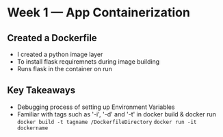 # Week 1 — App Containerization

## Created a Dockerfile
* I created a python image layer
* To install flask requiremnets during image building
* Runs flask in the container on run

## Key Takeaways
* Debugging process of setting up Environment Variables
* Familiar with tags such as '-i', '-d' and '-t' in docker build & docker run
`docker build -t tagname /DockerfileDirectory`
`docker run -it dockername`